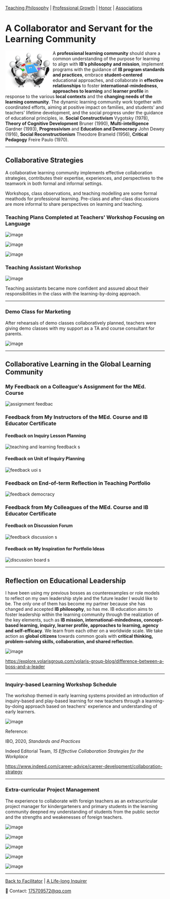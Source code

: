 [Teaching Philosophy](./philosophya.md) | [Professional Growth](./professional.md) | [Honor](./honors.md) | [Associations](./associations.md)

# A Collaborator and Servant for the Learning Community

<img src="collaborator s.gif" align="left"/>

A **professional learning community** should share a common understanding of the purpose for learning to align with **IB’s philosophy and mission**, implement programs with the guidance of **IB program standards and practices**, embrace **student-centered** educational approaches, and collaborate in **effective relationships** to foster **international-mindedness**, **approaches to learning** and **learner profile** in response to the various **local contexts** and the **changing needs of the learning community**. The dynamic learning community work together with coordinated efforts, aiming at positive impact on families, and students' and teachers' lifetime development, and the social progress under the guidance of educational principles, ie. **Social Constructivism** Vygotsky (1978), **Theory of Cognitive Development** Bruner (1990), **Multi-intelligence** Gardner (1993), **Progressivism** and **Education and Democracy** John Dewey (1916), **Social Reconstructionism** Theodore Brameld (1956), **Critical Pedagogy** Freire Paulo (1970).

---

## Collaborative Strategies

A collaborative learning community implements effective collaboration strategies, contributes their expertise, experiences, and perspectives to the teamwork in both formal and informal settings.

Workshops, class observations, and teaching modelling are some formal meathods for professional learning. Pre-class and after-class discussions are more informal to share perspectives on learning and teaching.

### Teaching Plans Completed at Teachers' Workshop Focusing on Language

![image](https://user-images.githubusercontent.com/109213222/181795712-0ee1361a-ac85-4ba9-b25e-bf73e660d260.png)

![image](https://user-images.githubusercontent.com/109213222/180911777-8778aaae-33e9-4ae4-a25d-89debf084729.png)

![image](https://user-images.githubusercontent.com/109213222/180911847-a0d239f1-00bc-4135-87d5-177f3b65f9b5.png)

### Teaching Assistant Workshop

![image](https://user-images.githubusercontent.com/109213222/180911891-72f27d8a-0938-4e66-ab68-030d51a60bcf.png)

Teaching assistants became more confident and assured about their responsibilities in the class with the learning-by-doing approach.

---

### Demo Class for Marketing

After rehearsals of demo classes collaboratively planned, teachers were giving demo classes with my support as a TA and course consultant for parents.

![image](https://user-images.githubusercontent.com/109213222/181745224-7c2b48ae-95a7-4355-972e-1f85d7a30d79.png)

---

## Collaborative Learning in the Global Learning Community
  
### My Feedback on a Colleague's Assignment for the MEd. Course

![assignment feedbac](https://user-images.githubusercontent.com/109213222/182411247-78133515-af2e-48c1-b21c-7efbf990fb1a.jpg)

### Feedback from My Instructors of the MEd. Course and IB Educator Certificate

#### Feedback on Inquiry Lesson Planning

![teaching and learning feedback s](https://user-images.githubusercontent.com/109213222/183128304-b8b1269f-7b84-4e85-adb6-70ed4006682f.JPG)

#### Feedback on Unit of Inquiry Planning

![feedback uoi s](https://user-images.githubusercontent.com/109213222/183128351-2f481122-54f8-41dc-8bb0-6a15c29583d4.JPG)

### Feedback on End-of-term Reflection in Teaching Portfolio

![feedback democracy](https://user-images.githubusercontent.com/109213222/183128478-9b227bf1-7dad-4119-8dbc-a25bd64109cc.JPG)

### Feedback from My Colleagues of the MEd. Course and IB Educator Certificate
  
#### Feedback on Discussion Forum

![feedback discussion s](https://user-images.githubusercontent.com/109213222/183128601-a682582c-6ed6-4a0d-929b-9f6b38d72153.JPG)

#### Feedback on My Inspiration for Portfolio Ideas

![discussion board s](https://user-images.githubusercontent.com/109213222/183128555-53ef7d77-02a0-466f-8e99-4f145a9a7562.JPG)

---

## Reflection on Educational Leadership

I have been using my previous bosses as counterexamples or role models to reflect on my own leadership style and the future leader I would like to be. The only one of them has become my partner because she has changed and accepted **IB philosophy**, so has me. IB education aims to foster leadership within the learning community through the realization of the key elements, such as **IB mission, international-mindedness, concept-based learning, inquiry, learner profile, approaches to learning, agency and self-efficacy**. We learn from each other on a worldwide scale. We take action as **global citizens** towards common goals with **critical thinking, problem-solving skills, collaboration, and shared reflection**.

![image](https://user-images.githubusercontent.com/109213222/179683527-18d71f0f-54c0-41d1-90f8-e5b2d08b417f.png)

<https://explore.volarisgroup.com/volaris-group-blog/difference-between-a-boss-and-a-leader>

---

### Inquiry-based Learning Workshop Schedule

The workshop themed in early learning systems provided an introduction of inquiry-based and play-based learning for new teachers through a learning-by-doing approach based on teachers' experience and understanding of early learners.

![image](https://user-images.githubusercontent.com/109213222/181747618-219d191a-6d44-4c55-a61c-8dc5568f8ade.png)

Reference:

IBO, 2020, _Standards and Practices_

Indeed Editorial Team, _15 Effective Collaboration Strategies for the Workplace_

<https://www.indeed.com/career-advice/career-development/collaboration-strategy>

---

### Extra-curricular Project Management

The experience to collaborate with foreign teachers as an extracurricular project manager for kindergarteners and primary students in the learning community deepned my understanding of students from the public sector and the strengths and weakenesses of foreign teachers.

![image](https://user-images.githubusercontent.com/109213222/183665265-2aef5248-ba6a-4b5c-9eb0-8bd2d2cee00c.png)

![image](https://user-images.githubusercontent.com/109213222/183665501-294bf78b-f0b5-401e-aac9-ae4c8fe5bcf7.png)

![image](https://user-images.githubusercontent.com/109213222/183667331-7ba6a1ac-28a9-4ea0-a1fd-ed85e9e8a300.png)

![image](https://user-images.githubusercontent.com/109213222/183665625-a0353d1e-2072-4dbb-a6f0-c12ee0e6bd2b.png)

![image](https://user-images.githubusercontent.com/109213222/183665675-3c8588c3-9f98-4e40-b107-1b88ffd9263c.png)

---

[Back to Facilitator](./teachingandlearning2) | [A Life-long Inquirer](./teachingandlearning4.md)

📧 Contact:
<175709572@qq.com>
